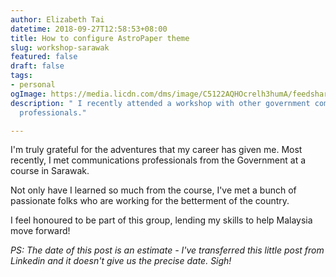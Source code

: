 ```yaml
---
author: Elizabeth Tai
datetime: 2018-09-27T12:58:53+08:00
title: How to configure AstroPaper theme
slug: workshop-sarawak
featured: false
draft: false
tags:
- personal
ogImage: https://media.licdn.com/dms/image/C5122AQHOcrelh3humA/feedshare-shrink_800/0/1577637655890?e=1676505600&v=beta&t=N4klYI-ouWovfc9cKjyCIC18YpFYSk25NpoXijdaS7s
description: " I recently attended a workshop with other government communications
  professionals."

---
```

I'm truly grateful for the adventures that my career has given me. Most recently, I met communications professionals from the Government at a course in Sarawak.

Not only have I learned so much from the course, I've met a bunch of passionate folks who are working for the betterment of the country.

I feel honoured to be part of this group, lending my skills to help Malaysia move forward!

_PS: The date of this post is an estimate - I've transferred this little post from Linkedin and it doesn't give us the precise date. Sigh!_
